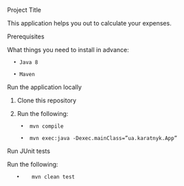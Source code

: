 Project Title

This application helps you out to calculate your expenses.

Prerequisites

What things you need to install in advance:

      •	Java 8

      •	Maven

Run the application locally

1.	Clone this repository 

2.	Run the following:

         •	mvn compile

         •	mvn exec:java -Dexec.mainClass=”ua.karatnyk.App”

Run JUnit tests

Run the following:

       •	mvn clean test


